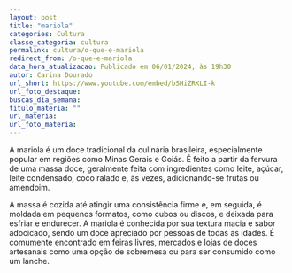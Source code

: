 ```yaml
---
layout: post
title: "mariola"
categories: Cultura
classe_categoria: cultura
permalink: cultura/o-que-e-mariola
redirect_from: /o-que-e-mariola
data_hora_atualizacao: Publicado em 06/01/2024, às 19h30
autor: Carina Dourado
url_short: https://www.youtube.com/embed/bSHiZRKLI-k
url_foto_destaque: 
buscas_dia_semana: 
titulo_materia: ""
url_materia: 
url_foto_materia: 
---
```

A mariola é um doce tradicional da culinária brasileira, especialmente popular em regiões como Minas Gerais e Goiás. É feito a partir da fervura de uma massa doce, geralmente feita com ingredientes como leite, açúcar, leite condensado, coco ralado e, às vezes, adicionando-se frutas ou amendoim. 

A massa é cozida até atingir uma consistência firme e, em seguida, é moldada em pequenos formatos, como cubos ou discos, e deixada para esfriar e endurecer. A mariola é conhecida por sua textura macia e sabor adocicado, sendo um doce apreciado por pessoas de todas as idades. É comumente encontrado em feiras livres, mercados e lojas de doces artesanais como uma opção de sobremesa ou para ser consumido como um lanche.

